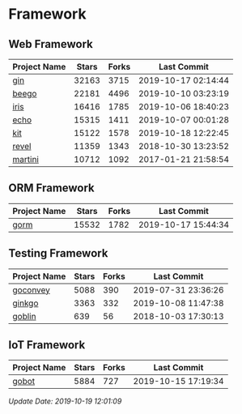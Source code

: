 # Framework

## Web Framework

| Project Name | Stars | Forks | Last Commit |
| ------------ | ----- | ----- | ----------- |
| [gin](https://github.com/gin-gonic/gin) | 32163 | 3715 | 2019-10-17 02:14:44 |
| [beego](https://github.com/astaxie/beego) | 22181 | 4496 | 2019-10-10 03:23:19 |
| [iris](https://github.com/kataras/iris) | 16416 | 1785 | 2019-10-06 18:40:23 |
| [echo](https://github.com/labstack/echo) | 15315 | 1411 | 2019-10-07 00:01:28 |
| [kit](https://github.com/go-kit/kit) | 15122 | 1578 | 2019-10-18 12:22:45 |
| [revel](https://github.com/revel/revel) | 11359 | 1343 | 2018-10-30 13:23:52 |
| [martini](https://github.com/go-martini/martini) | 10712 | 1092 | 2017-01-21 21:58:54 |

## ORM Framework

| Project Name | Stars | Forks | Last Commit |
| ------------ | ----- | ----- | ----------- |
| [gorm](https://github.com/jinzhu/gorm) | 15532 | 1782 | 2019-10-17 15:44:34 |

## Testing Framework

| Project Name | Stars | Forks | Last Commit |
| ------------ | ----- | ----- | ----------- |
| [goconvey](https://github.com/smartystreets/goconvey) | 5088 | 390 | 2019-07-31 23:36:26 |
| [ginkgo](https://github.com/onsi/ginkgo) | 3363 | 332 | 2019-10-08 11:47:38 |
| [goblin](https://github.com/franela/goblin) | 639 | 56 | 2018-10-03 17:30:13 |

## IoT Framework

| Project Name | Stars | Forks | Last Commit |
| ------------ | ----- | ----- | ----------- |
| [gobot](https://github.com/hybridgroup/gobot) | 5884 | 727 | 2019-10-15 17:19:34 |

*Update Date: 2019-10-19 12:01:09*